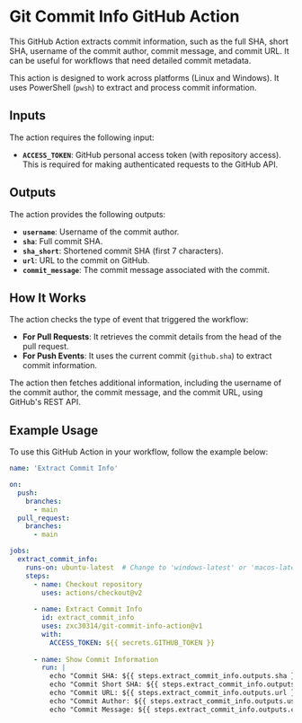 # Git Commit Info GitHub Action

This GitHub Action extracts commit information, such as the full SHA, short SHA, username of the commit author, commit message, and commit URL. It can be useful for workflows that need detailed commit metadata.

This action is designed to work across platforms (Linux and Windows). It uses PowerShell (`pwsh`) to extract and process commit information.

## Inputs

The action requires the following input:

- **`ACCESS_TOKEN`**: GitHub personal access token (with repository access). This is required for making authenticated requests to the GitHub API.

## Outputs

The action provides the following outputs:

- **`username`**: Username of the commit author.
- **`sha`**: Full commit SHA.
- **`sha_short`**: Shortened commit SHA (first 7 characters).
- **`url`**: URL to the commit on GitHub.
- **`commit_message`**: The commit message associated with the commit.

## How It Works

The action checks the type of event that triggered the workflow:

- **For Pull Requests**: It retrieves the commit details from the head of the pull request.
- **For Push Events**: It uses the current commit (`github.sha`) to extract commit information.

The action then fetches additional information, including the username of the commit author, the commit message, and the commit URL, using GitHub's REST API.

## Example Usage

To use this GitHub Action in your workflow, follow the example below:

```yaml
name: 'Extract Commit Info'

on: 
  push:
    branches:
      - main
  pull_request:
    branches:
      - main

jobs:
  extract_commit_info:
    runs-on: ubuntu-latest  # Change to 'windows-latest' or 'macos-latest' if needed
    steps:
      - name: Checkout repository
        uses: actions/checkout@v2
        
      - name: Extract Commit Info
        id: extract_commit_info
        uses: zxc30314/git-commit-info-action@v1
        with:
          ACCESS_TOKEN: ${{ secrets.GITHUB_TOKEN }}
      
      - name: Show Commit Information
        run: |
          echo "Commit SHA: ${{ steps.extract_commit_info.outputs.sha }}"
          echo "Commit Short SHA: ${{ steps.extract_commit_info.outputs.sha_short }}"
          echo "Commit URL: ${{ steps.extract_commit_info.outputs.url }}"
          echo "Commit Author: ${{ steps.extract_commit_info.outputs.username }}"
          echo "Commit Message: ${{ steps.extract_commit_info.outputs.commit_message }}"
